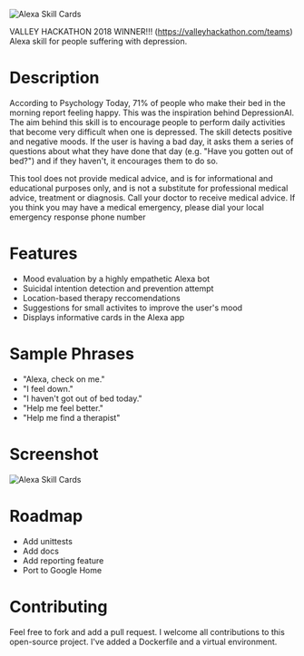 
![Alexa Skill Cards](https://github.com/Jflick58/DepressionAI/blob/master/Screenshots/depression%20ai.png)

VALLEY HACKATHON 2018 WINNER!!! (https://valleyhackathon.com/teams) Alexa skill for people suffering with depression. 

# Description
According to Psychology Today, 71% of people who make their bed in the morning report feeling happy. This was the inspiration behind DepressionAI. The aim behind this skill is to encourage people to perform daily activities that become very difficult when one is depressed. The skill detects positive and negative moods. If the user is having a bad day, it asks them a series of questions about what they have done that day (e.g. "Have you gotten out of bed?") and if they haven't, it encourages them to do so. 

This tool does not provide medical advice, and is for informational and educational purposes only, and is not a substitute for professional medical advice, treatment or diagnosis. Call your doctor to receive medical advice. If you think you may have a medical emergency, please dial your local emergency response phone number

# Features 
- Mood evaluation by a highly empathetic Alexa bot
- Suicidal intention detection and prevention attempt
- Location-based therapy reccomendations 
- Suggestions for small activites to improve the user's mood
- Displays informative cards in the Alexa app

# Sample Phrases

- "Alexa, check on me."
- "I feel down."
- "I haven't got out of bed today." 
- "Help me feel better."
- "Help me find a therapist"

# Screenshot

![Alexa Skill Cards](https://github.com/Jflick58/DepressionAI/blob/master/Screenshots/IMG_0546.PNG)

# Roadmap 
- Add unittests 
- Add docs 
- Add reporting feature 
- Port to Google Home

# Contributing 
Feel free to fork and add a pull request. I welcome all contributions to this open-source project. I've added a Dockerfile and a virtual environment. 

